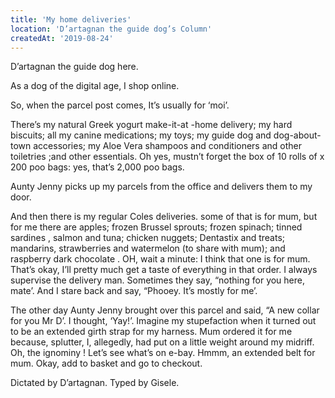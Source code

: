 ```yaml
---
title: 'My home deliveries'
location: 'D’artagnan the guide dog’s Column'
createdAt: '2019-08-24'
---
```

D’artagnan the guide dog here.

As a dog of the digital age, I shop online.

So, when the parcel post comes, It’s usually for ‘moi’.

There’s my natural Greek yogurt make-it-at -home delivery; my hard biscuits; all my canine medications; my toys; my guide dog and dog-about-town accessories; my Aloe Vera shampoos and conditioners and other toiletries ;and other essentials. Oh yes, mustn’t forget the box of 10 rolls of x 200 poo bags: yes, that’s 2,000 poo bags.

Aunty Jenny picks up my parcels from the office and delivers them to my door.

And then there is my regular Coles deliveries. some of that is for mum, but for me there are apples; frozen Brussel sprouts; frozen spinach; tinned sardines , salmon and tuna; chicken nuggets; Dentastix and treats; mandarins, strawberries and watermelon (to share with mum); and raspberry dark chocolate . OH, wait a minute: I think that one is for mum. That’s okay, I’ll pretty much get a taste of everything in that order.
 I always supervise the delivery man. Sometimes they say, “nothing for you here, mate’. And I stare back and say, “Phooey. It’s mostly for me’.

The other day Aunty Jenny brought over this parcel and said, “A new collar for you Mr D’. I thought, ‘Yay!’. Imagine my stupefaction when it turned out to be an extended girth strap for my harness. Mum ordered it for me because, splutter, I, allegedly, had put on a little weight around my midriff. Oh, the ignominy !
Let’s see what’s on e-bay. Hmmm, an extended belt for mum. Okay, add to basket and go to checkout.

Dictated by D’artagnan. Typed by Gisele.
